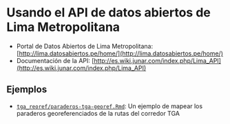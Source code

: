 # Usando el API de datos abiertos de Lima Metropolitana



* Portal de Datos Abiertos de Lima Metropolitana: [http://lima.datosabiertos.pe/home/](http://lima.datosabiertos.pe/home/)
* Documentación de la API: [http://es.wiki.junar.com/index.php/Lima_API](http://es.wiki.junar.com/index.php/Lima_API)

## Ejemplos

* [`tga_reoref/paraderos-tga-georef.Rmd`](tga_reoref/paraderos-tga-georef.Rmd):
  Un ejemplo de mapear los paraderos georeferenciados de la rutas del
corredor TGA
